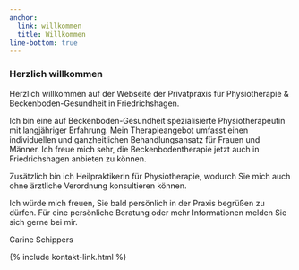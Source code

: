 ```yaml
---
anchor:
  link: willkommen
  title: Willkommen
line-bottom: true
---
```


### Herzlich willkommen
Herzlich willkommen auf der Webseite der Privatpraxis für Physiotherapie & Beckenboden-Gesundheit in Friedrichshagen.

Ich bin eine auf Beckenboden-Gesundheit spezialisierte Physiotherapeutin mit langjähriger Erfahrung. Mein Therapieangebot umfasst einen individuellen und ganzheitlichen Behandlungsansatz für Frauen und Männer.
Ich freue mich sehr, die Beckenbodentherapie jetzt auch in Friedrichshagen anbieten zu können.

Zusätzlich bin ich Heilpraktikerin für Physiotherapie, wodurch Sie mich auch ohne ärztliche Verordnung konsultieren können.

Ich würde mich freuen, Sie bald persönlich in der Praxis begrüßen zu dürfen.
Für eine persönliche Beratung oder mehr Informationen melden Sie sich gerne bei mir.

Carine Schippers

<div>{% include kontakt-link.html %}</div>

